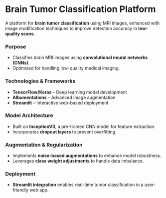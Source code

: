 # **Brain Tumor Classification Platform**  
A platform for **brain tumor classification** using MRI images, enhanced with image modification techniques to improve detection accuracy in **low-quality scans**.

### **Purpose**  
- Classifies brain MRI images using **convolutional neural networks (CNNs)**.  
- Optimized for handling low-quality medical imaging.

### **Technologies & Frameworks**  
- **TensorFlow/Keras** – Deep learning model development  
- **Albumentations** – Advanced image augmentation  
- **Streamlit** – Interactive web-based deployment  

### **Model Architecture**  
- Built on **InceptionV3**, a pre-trained CNN model for feature extraction.  
- Incorporates **dropout layers** to prevent overfitting.  

### **Augmentation & Regularization**  
- Implements **noise-based augmentations** to enhance model robustness.  
- Leverages **class weight adjustments** to handle data imbalance.

### **Deployment**  
- **Streamlit integration** enables real-time tumor classification in a user-friendly web app.  

